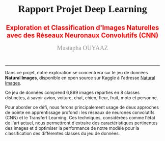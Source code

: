 
# <center style="font-family: consolas; font-size: 32px; font-weight: bold;">  Rapport Projet Deep Learning  </center>
## <center style="color:red"> Exploration et Classification d'Images Naturelles avec des Réseaux Neuronaux Convolutifs (CNN) </center>
<p><center style="color:#949494; font-family: consolas; font-size: 20px;">    Mustapha OUYAAZ </center></p>
​

***

Dans ce projet, notre exploration se concentrera sur le jeu de données **Natural Images**, disponible en open source sur Kaggle à l'adresse [Natural Images](https://www.kaggle.com/datasets/prasunroy/natural-images). 

Ce jeu de données comprend 6,899 images réparties en 8 classes distinctes, à savoir avion, voiture, chat, chien, fleur, fruit, moto et personne.

Pour aborder ce défi, nous ferons principalement usage de deux approches de pointe en apprentissage profond : les réseaux de neurones convolutifs (CNN) et le Transfert Learning. Ces techniques, considérées comme l'état de l'art actuel, nous permettront d'extraire des caractéristiques pertinentes des images et d'optimiser la performance de notre modèle pour la classification des différentes classes du jeu de données.



